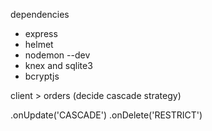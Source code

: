 dependencies

- express
- helmet
- nodemon --dev
- knex and sqlite3
- bcryptjs

client > orders (decide cascade strategy)

.onUpdate('CASCADE')
.onDelete('RESTRICT')